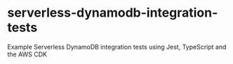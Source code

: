 # serverless-dynamodb-integration-tests
Example Serverless DynamoDB integration tests using Jest, TypeScript and the AWS CDK
